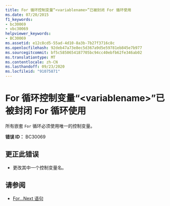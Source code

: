 ```yaml
---
title: For 循环控制变量“<variablename>”已被封闭 For 循环使用
ms.date: 07/20/2015
f1_keywords:
- bc30069
- vbc30069
helpviewer_keywords:
- BC30069
ms.assetid: e12c8cd5-55ad-4d10-8a3b-7b27f3716c8c
ms.openlocfilehash: 92deb47a73e8ec5d367a9d5e59781eb845e7b977
ms.sourcegitcommit: bf5c5850654187705bc94cc40ebfb62fe346ab02
ms.translationtype: MT
ms.contentlocale: zh-CN
ms.lasthandoff: 09/23/2020
ms.locfileid: "91075871"
---
```

# <a name="for-loop-control-variable-variablename-already-in-use-by-an-enclosing-for-loop"></a>For 循环控制变量“\<variablename>”已被封闭 For 循环使用

所有嵌套 `For` 循环必须使用唯一的控制变量。  
  
 **错误 ID：** BC30069  
  
## <a name="to-correct-this-error"></a>更正此错误  
  
- 更改其中一个控制变量名。  
  
## <a name="see-also"></a>请参阅

- [For...Next 语句](../language-reference/statements/for-next-statement.md)
